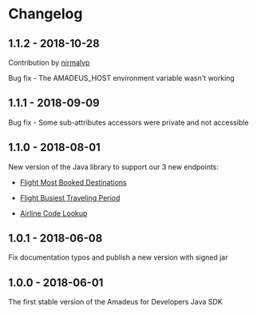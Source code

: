# Changelog

## 1.1.2 - 2018-10-28
Contribution by [nirmalvp](https://github.com/nirmalvp)

Bug fix - The AMADEUS_HOST environment variable wasn't working

## 1.1.1 - 2018-09-09

Bug fix - Some sub-attributes accessors were private and not accessible

## 1.1.0 - 2018-08-01

New version of the Java library to support our 3 new endpoints: 

* [Flight Most Booked Destinations](https://developers.amadeus.com/self-service/category/203/api-doc/27)

* [Flight Busiest Traveling Period](https://developers.amadeus.com/self-service/category/203/api-doc/28)

* [Airline Code Lookup](https://developers.amadeus.com/self-service/category/203/api-doc/26)

## 1.0.1 - 2018-06-08

Fix documentation typos and publish a new version with signed jar

## 1.0.0 - 2018-06-01

The first stable version of the Amadeus for Developers Java SDK
